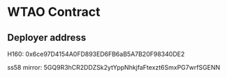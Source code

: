 # WTAO Contract

## Deployer address

H160:
0x6ce97D4154A0FD893ED6FB6aB5A7B20F98340DE2

ss58 mirror:
5GQ9R3hCR2DDZSk2ytYppNhkjfaFtexzt6SmxPG7wrfSGENN

